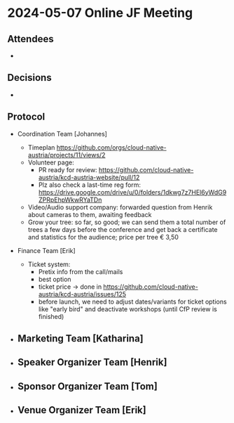 # 2024-05-07 Online JF Meeting

## Attendees

- 

## Decisions

- 

## Protocol

- Coordination Team [Johannes]
  - Timeplan https://github.com/orgs/cloud-native-austria/projects/11/views/2
  - Volunteer page:
    - PR ready for review: https://github.com/cloud-native-austria/kcd-austria-website/pull/12
    - Plz also check a last-time reg form: https://drive.google.com/drive/u/0/folders/1dkwg7z7HEl6yWdG9ZPRpEhpWkwRYaTDn
  - Video/Audio support company: forwarded question from Henrik about cameras to them, awaiting feedback
  - Grow your tree: so far, so good; we can send them a total number of trees a few days before the conference and get back a certificate and statistics for the audience; price per tree € 3,50

- Finance Team [Erik]
  - Ticket system:
    - Pretix info from the call/mails
    - best option
    - ticket price -> done in https://github.com/cloud-native-austria/kcd-austria/issues/125
    - before launch, we need to adjust dates/variants for ticket options like "early bird" and deactivate workshops (until CfP review is finished)

- Marketing Team [Katharina]
  - 

- Speaker Organizer Team [Henrik]
  - 

- Sponsor Organizer Team [Tom]
  - 

- Venue Organizer Team [Erik]
  - 
